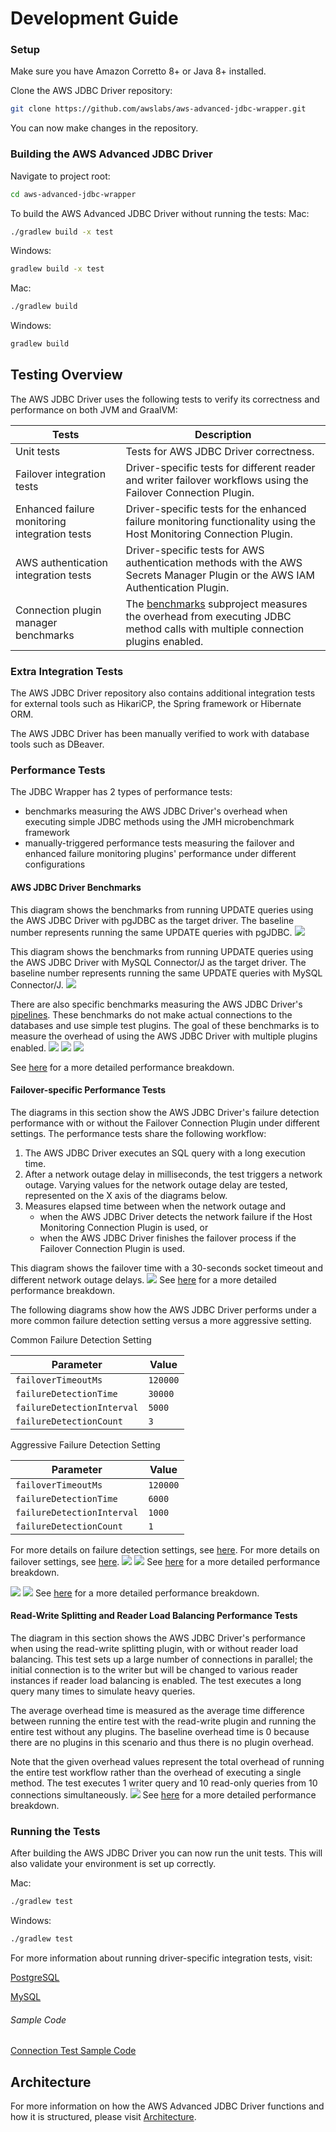 # Development Guide

### Setup
Make sure you have Amazon Corretto 8+ or Java 8+ installed.

Clone the AWS JDBC Driver repository:

```bash
git clone https://github.com/awslabs/aws-advanced-jdbc-wrapper.git
```

You can now make changes in the repository.

### Building the AWS Advanced JDBC Driver
Navigate to project root:
```bash
cd aws-advanced-jdbc-wrapper
```
To build the AWS Advanced JDBC Driver without running the tests:
Mac:

```bash
./gradlew build -x test
```

Windows:
```bash
gradlew build -x test
```

Mac:
```bash
./gradlew build
```

Windows:
```bash
gradlew build
```

## Testing Overview

The AWS JDBC Driver uses the following tests to verify its correctness and performance on both JVM and GraalVM:

| Tests                                         | Description                                                                                                                                              |
|-----------------------------------------------|----------------------------------------------------------------------------------------------------------------------------------------------------------|
| Unit tests                                    | Tests for AWS JDBC Driver correctness.                                                                                                                   |
| Failover integration tests                    | Driver-specific tests for different reader and writer failover workflows using the Failover Connection Plugin.                                           |
| Enhanced failure monitoring integration tests | Driver-specific tests for the enhanced failure monitoring functionality using the Host Monitoring Connection Plugin.                                     |
| AWS authentication integration tests          | Driver-specific tests for AWS authentication methods with the AWS Secrets Manager Plugin or the AWS IAM Authentication Plugin.                           |
| Connection plugin manager benchmarks          | The [benchmarks](../../benchmarks/README.md) subproject measures the overhead from executing JDBC method calls with multiple connection plugins enabled. |

### Extra Integration Tests

The AWS JDBC Driver repository also contains additional integration tests for external tools such as HikariCP, the Spring framework or Hibernate ORM.

The AWS JDBC Driver has been manually verified to work with database tools such as DBeaver.

### Performance Tests

The JDBC Wrapper has 2 types of performance tests:
- benchmarks measuring the AWS JDBC Driver's overhead when executing simple JDBC methods using the JMH microbenchmark framework
- manually-triggered performance tests measuring the failover and enhanced failure monitoring plugins' performance under different configurations

#### AWS JDBC Driver Benchmarks
This diagram shows the benchmarks from running UPDATE queries using the AWS JDBC Driver with pgJDBC as the target driver.
The baseline number represents running the same UPDATE queries with pgJDBC.
![](../images/jdbc_wrapper_postgresql_benchmarks.png)

This diagram shows the benchmarks from running UPDATE queries using the AWS JDBC Driver with MySQL Connector/J as the target driver.
The baseline number represents running the same UPDATE queries with MySQL Connector/J.
![](../images/jdbc_wrapper_mysql_benchmarks.png)

There are also specific benchmarks measuring the AWS JDBC Driver's [pipelines](Pipelines.md).
These benchmarks do not make actual connections to the databases and use simple test plugins.
The goal of these benchmarks is to measure the overhead of using the AWS JDBC Driver with multiple plugins enabled.
![](../images/jdbc_wrapper_connect_execute_pipelines_benchmarks.png)
![](../images/jdbc_wrapper_pipelines_benchmarks.png)
![](../images/jdbc_wrapper_init_release_pipelines_benchmarks.png)

See [here](PluginPipelinePerformanceResults.md#benchmarks) for a more detailed performance breakdown.

#### Failover-specific Performance Tests
The diagrams in this section show the AWS JDBC Driver's failure detection performance with or without the Failover Connection Plugin under different settings.
The performance tests share the following workflow:

1. The AWS JDBC Driver executes an SQL query with a long execution time.
2. After a network outage delay in milliseconds, the test triggers a network outage.
Varying values for the network outage delay are tested, represented on the X axis of the diagrams below.
3. Measures elapsed time between when the network outage and 
   - when the AWS JDBC Driver detects the network failure if the Host Monitoring Connection Plugin is used, or 
   - when the AWS JDBC Driver finishes the failover process if the Failover Connection Plugin is used.

This diagram shows the failover time with a 30-seconds socket timeout and different network outage delays.
![](../images/jdbc_wrapper_postgresql_failover_with_30s_socket_timeout.png)
See [here](PluginPipelinePerformanceResults.md#failover-performance-with-30-seconds-socket-timeout-configuration) for a more detailed performance breakdown.

The following diagrams show how the AWS JDBC Driver performs under a more common failure detection setting versus a more aggressive setting.

Common Failure Detection Setting

| Parameter                  | Value    |
|----------------------------|----------|
| `failoverTimeoutMs`        | `120000` |
| `failureDetectionTime`     | `30000`  |
| `failureDetectionInterval` | `5000`   |
| `failureDetectionCount`    | `3`      |

Aggressive Failure Detection Setting

| Parameter                  | Value    |
|----------------------------|----------|
| `failoverTimeoutMs`        | `120000` |
| `failureDetectionTime`     | `6000`   |
| `failureDetectionInterval` | `1000`   |
| `failureDetectionCount`    | `1`      |

For more details on failure detection settings, see [here](../using-the-jdbc-driver/using-plugins/UsingTheHostMonitoringPlugin.md#enhanced-failure-monitoring-parameters).
For more details on failover settings, see [here](../using-the-jdbc-driver/FailoverConfigurationGuide.md).
![](../images/jdbc_wrapper_postgresql_failover_efm_30000_5000_3.png)
![](../images/jdbc_wrapper_postgresql_failover_efm_6000_1000_1.png)
See [here](PluginPipelinePerformanceResults.md#failover-performance-with-different-enhanced-failure-monitoring-configuration) for a more detailed performance breakdown.

![](../images/jdbc_wrapper_postgresql_efm_30000_5000_3.png)
![](../images/jdbc_wrapper_postgresql_efm_6000_1000_1.png)
See [here](PluginPipelinePerformanceResults.md#enhanced-failure-monitoring-performance-with-different-failure-detection-configuration) for a more detailed performance breakdown.

#### Read-Write Splitting and Reader Load Balancing Performance Tests

The diagram in this section shows the AWS JDBC Driver's performance when using the read-write splitting plugin, with or without reader load balancing. This test sets up a large number of connections in parallel; the initial connection is to the writer but will be changed to various reader instances if reader load balancing is enabled. The test executes a long query many times to simulate heavy queries.

The average overhead time is measured as the average time difference between running the entire test with the read-write plugin and running the entire test without any plugins. The baseline overhead time is 0 because there are no plugins in this scenario and thus there is no plugin overhead.

Note that the given overhead values represent the total overhead of running the entire test workflow rather than the overhead of executing a single method. The test executes 1 writer query and 10 read-only queries from 10 connections simultaneously.
![](../images/jdbc_wrapper_postgresql_readwritesplitting_performance.png)
See [here](ReadWriteSplittingPluginPerformanceResults.md#read-write-splitting-plugin-postgres-performance-results) for a more detailed performance breakdown.

### Running the Tests

After building the AWS JDBC Driver you can now run the unit tests.
This will also validate your environment is set up correctly.

Mac:
```bash
./gradlew test
```

Windows:
```bash
./gradlew test
```

For more information about running driver-specific integration tests, visit: <br />

[PostgreSQL](/docs/driver-specific/postgresql/postgresql.md)

[MySQL](/docs/driver-specific/mysql/mysql.md)

###### Sample Code
[Connection Test Sample Code](/docs/driver-specific/postgresql/ConnectionSample.java)

## Architecture
For more information on how the AWS Advanced JDBC Driver functions and how it is structured, please visit [Architecture](./Architecture.md).
